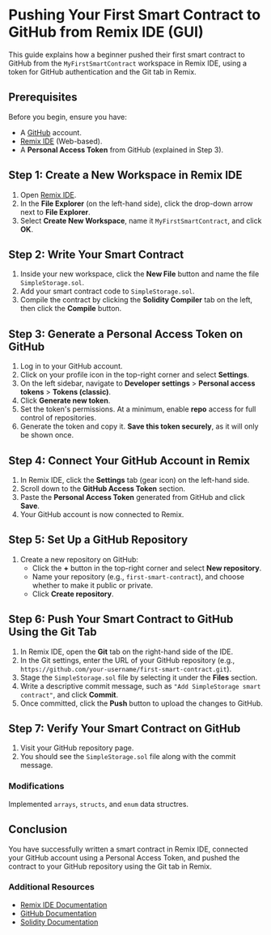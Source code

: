 # Pushing Your First Smart Contract to GitHub from Remix IDE (GUI)

This guide explains how a beginner pushed their first smart contract to GitHub from the `MyFirstSmartContract` workspace in Remix IDE, using a token for GitHub authentication and the Git tab in Remix.

## Prerequisites
Before you begin, ensure you have:
- A [GitHub](https://github.com/) account.
- [Remix IDE](https://remix.ethereum.org/) (Web-based).
- A **Personal Access Token** from GitHub (explained in Step 3).

## Step 1: Create a New Workspace in Remix IDE

1. Open [Remix IDE](https://remix.ethereum.org/).
2. In the **File Explorer** (on the left-hand side), click the drop-down arrow next to **File Explorer**.
3. Select **Create New Workspace**, name it `MyFirstSmartContract`, and click **OK**.

## Step 2: Write Your Smart Contract

1. Inside your new workspace, click the **New File** button and name the file `SimpleStorage.sol`.
2. Add your smart contract code to `SimpleStorage.sol`.
3. Compile the contract by clicking the **Solidity Compiler** tab on the left, then click the **Compile** button.

## Step 3: Generate a Personal Access Token on GitHub

1. Log in to your GitHub account.
2. Click on your profile icon in the top-right corner and select **Settings**.
3. On the left sidebar, navigate to **Developer settings** > **Personal access tokens** > **Tokens (classic)**.
4. Click **Generate new token**.
5. Set the token's permissions. At a minimum, enable **repo** access for full control of repositories.
6. Generate the token and copy it. **Save this token securely**, as it will only be shown once.

## Step 4: Connect Your GitHub Account in Remix

1. In Remix IDE, click the **Settings** tab (gear icon) on the left-hand side.
2. Scroll down to the **GitHub Access Token** section.
3. Paste the **Personal Access Token** generated from GitHub and click **Save**.
4. Your GitHub account is now connected to Remix.

## Step 5: Set Up a GitHub Repository

1. Create a new repository on GitHub:
    - Click the **+** button in the top-right corner and select **New repository**.
    - Name your repository (e.g., `first-smart-contract`), and choose whether to make it public or private.
    - Click **Create repository**.

## Step 6: Push Your Smart Contract to GitHub Using the Git Tab

1. In Remix IDE, open the **Git** tab on the right-hand side of the IDE.
2. In the Git settings, enter the URL of your GitHub repository (e.g., `https://github.com/your-username/first-smart-contract.git`).
3. Stage the `SimpleStorage.sol` file by selecting it under the **Files** section.
4. Write a descriptive commit message, such as `"Add SimpleStorage smart contract"`, and click **Commit**.
5. Once committed, click the **Push** button to upload the changes to GitHub.

## Step 7: Verify Your Smart Contract on GitHub

1. Visit your GitHub repository page.
2. You should see the `SimpleStorage.sol` file along with the commit message.

### Modifications
Implemented `arrays`, `structs`, and `enum` data structres.

## Conclusion

You have successfully written a smart contract in Remix IDE, connected your GitHub account using a Personal Access Token, and pushed the contract to your GitHub repository using the Git tab in Remix.

### Additional Resources
- [Remix IDE Documentation](https://remix-ide.readthedocs.io/en/latest/)
- [GitHub Documentation](https://docs.github.com/)
- [Solidity Documentation](https://docs.soliditylang.org/en/v0.8.0/)
